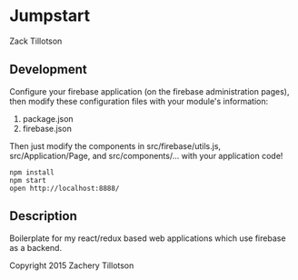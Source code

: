 # Jumpstart
Zack Tillotson

## Development

Configure your firebase application (on the firebase administration pages), then modify these configuration files with your module's information:

1. package.json
1. firebase.json

Then just modify the components in src/firebase/utils.js, src/Application/Page, and src/components/... with your application code!

```
npm install
npm start
open http://localhost:8888/
```

## Description

Boilerplate for my react/redux based web applications which use firebase as a backend.

Copyright 2015 Zachery Tillotson